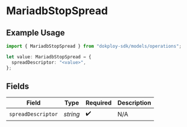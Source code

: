 # MariadbStopSpread

## Example Usage

```typescript
import { MariadbStopSpread } from "dokploy-sdk/models/operations";

let value: MariadbStopSpread = {
  spreadDescriptor: "<value>",
};
```

## Fields

| Field              | Type               | Required           | Description        |
| ------------------ | ------------------ | ------------------ | ------------------ |
| `spreadDescriptor` | *string*           | :heavy_check_mark: | N/A                |